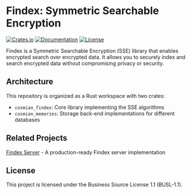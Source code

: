 # Findex: Symmetric Searchable Encryption

[![Crates.io](https://img.shields.io/crates/v/cosmian_findex.svg)](https://crates.io/crates/cosmian_findex)
[![Documentation](https://docs.rs/cosmian_findex/badge.svg)](https://docs.rs/cosmian_findex)
[![License](https://img.shields.io/badge/License-BUSL--1.1-blue.svg)](LICENSE)

Findex is a Symmetric Searchable Encryption (SSE) library that enables encrypted search over encrypted data. It allows you to securely index and search encrypted data without compromising privacy or security.

## Architecture

This repository is organized as a Rust workspace with two crates:

- `cosmian_findex`: Core library implementing the SSE algorithms
- `cosmian_memories`: Storage back-end implementations for different databases

## Related Projects

[Findex Server](github.com/cosmian/findex-server) - A production-ready Findex server implementation

## License

This project is licensed under the Business Source License 1.1 (BUSL-1.1).
